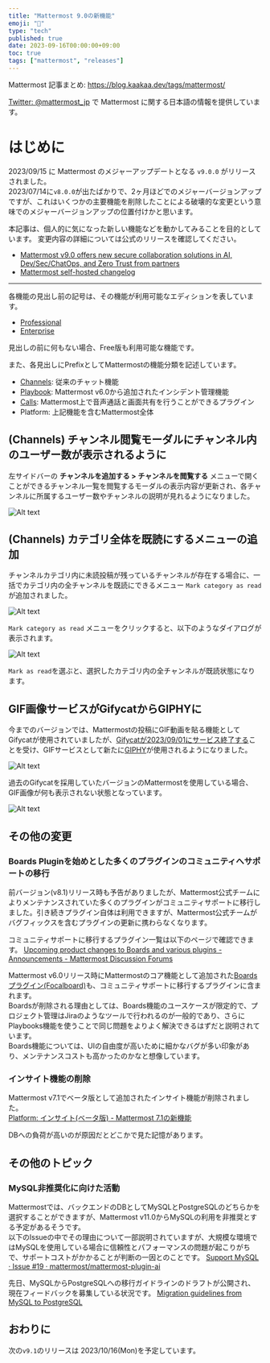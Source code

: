 ```yaml
---
title: "Mattermost 9.0の新機能"
emoji: "🎉"
type: "tech"
published: true
date: 2023-09-16T00:00:00+09:00
toc: true
tags: ["mattermost", "releases"]
---
```


Mattermost 記事まとめ: https://blog.kaakaa.dev/tags/mattermost/

[Twitter: @mattermost_jp](https://twitter.com/mattermost_jp) で Mattermost に関する日本語の情報を提供しています。

# はじめに

2023/09/15 に Mattermost のメジャーアップデートとなる `v9.0.0` がリリースされました。  
2023/07/14に`v8.0.0`が出たばかりで、2ヶ月ほどでのメジャーバージョンアップですが、これはいくつかの主要機能を削除したことによる破壊的な変更という意味でのメジャーバージョンアップの位置付けかと思います。

本記事は、個人的に気になった新しい機能などを動かしてみることを目的としています。
変更内容の詳細については公式のリリースを確認してください。

- [Mattermost v9\.0 offers new secure collaboration solutions in AI, Dev/Sec/ChatOps, and Zero Trust from partners](https://mattermost.com/blog/mattermost-v9-0-is-now-available/)
- [Mattermost self\-hosted changelog](https://docs.mattermost.com/install/self-managed-changelog.html#release-v9-0-major-release)

---

各機能の見出し前の記号は、その機能が利用可能なエディションを表しています。

- [Professional](https://mattermost.com/pricing/)
- [Enterprise](https://mattermost.com/pricing/)

見出しの前に何もない場合、Free版も利用可能な機能です。

また、各見出しにPrefixとしてMattermostの機能分類を記述しています。

- [Channels](https://docs.mattermost.com/guides/channels.html): 従来のチャット機能
- [Playbook](https://docs.mattermost.com/guides/playbooks.html): Mattermost v6.0から追加されたインシデント管理機能
- [Calls](https://docs.mattermost.com/channels/make-calls.html): Mattermost上で音声通話と画面共有を行うことができるプラグイン
- Platform: 上記機能を含むMattermost全体


## (Channels) チャンネル閲覧モーダルにチャンネル内のユーザー数が表示されるように

左サイドバーの **チャンネルを追加する > チャンネルを閲覧する** メニューで開くことができるチャンネル一覧を閲覧するモーダルの表示内容が更新され、各チャンネルに所属するユーザー数やチャンネルの説明が見れるようになりました。

![Alt text](https://blog.kaakaa.dev/images/posts/mattermost/releases-9.0/channels-browse-channels.png)

## (Channels) カテゴリ全体を既読にするメニューの追加

チャンネルカテゴリ内に未読投稿が残っているチャンネルが存在する場合に、一括でカテゴリ内の全チャンネルを既読にできるメニュー `Mark category as read` が追加されました。

![Alt text](https://blog.kaakaa.dev/images/posts/mattermost/releases-9.0/channels-mark-category-1.png)

`Mark category as read` メニューをクリックすると、以下のようなダイアログが表示されます。

![Alt text](https://blog.kaakaa.dev/images/posts/mattermost/releases-9.0/channels-mark-category-2.png)

`Mark as read`を選ぶと、選択したカテゴリ内の全チャンネルが既読状態になります。

## GIF画像サービスがGifycatからGIPHYに

今までのバージョンでは、Mattermostの投稿にGIF動画を貼る機能としてGifycatが使用されていましたが、[Gifycatが2023/09/01にサービス終了する](https://techcrunch.com/2023/07/05/gfycat-shuts-down-on-september-1/)ことを受け、GIFサービスとして新たに[GIPHY](https://giphy.com/)が使用されるようになりました。

![Alt text](https://blog.kaakaa.dev/images/posts/mattermost/releases-9.0/channels-giphy.png)

過去のGifycatを採用していたバージョンのMattermostを使用している場合、GIF画像が何も表示されない状態となっています。

![Alt text](https://blog.kaakaa.dev/images/posts/mattermost/releases-9.0/channels-gfycat.png)

## その他の変更

### Boards Pluginを始めとした多くのプラグインのコミュニティへサポートの移行

前バージョン(v8.1)リリース時も予告がありましたが、Mattermost公式チームによりメンテナンスされていた多くのプラグインがコミュニティサポートに移行しました。引き続きプラグイン自体は利用できますが、Mattermost公式チームがバグフィックスを含むプラグインの更新に携わらなくなります。

コミュニティサポートに移行するプラグイン一覧は以下のページで確認できます。
[Upcoming product changes to Boards and various plugins \- Announcements \- Mattermost Discussion Forums](https://forum.mattermost.com/t/upcoming-product-changes-to-boards-and-various-plugins/16669)

Mattermost v6.0リリース時にMattermostのコア機能として追加された[Boardsプラグイン(Focalboard)](https://github.com/mattermost/focalboard/blob/main/docs/index.md)も、コミュニティサポートに移行するプラグインに含まれます。  
Boardsが削除される理由としては、Boards機能のユースケースが限定的で、プロジェクト管理はJiraのようなツールで行われるのが一般的であり、さらにPlaybooks機能を使うことで同じ問題をよりよく解決できるはずだと説明されています。  
Boards機能については、UIの自由度が高いために細かなバグが多い印象があり、メンテナンスコストも高かったのかなと想像しています。

### インサイト機能の削除

Mattermost v7.1でベータ版として追加されたインサイト機能が削除されました。  
[Platform: インサイト(ベータ版) - Mattermost 7\.1の新機能](https://blog.kaakaa.dev/post/mattermost/releases-7.1/#professionalenterprise-platform-%E3%82%A4%E3%83%B3%E3%82%B5%E3%82%A4%E3%83%88-%E3%83%99%E3%83%BC%E3%82%BF%E7%89%88)

DBへの負荷が高いのが原因だとどこかで見た記憶があります。

## その他のトピック

### MySQL非推奨化に向けた活動

Mattermostでは、バックエンドのDBとしてMySQLとPostgreSQLのどちらかを選択することができますが、Mattermost v11.0からMySQLの利用を非推奨とする予定があるそうです。  
以下のIssueの中でその理由について一部説明されていますが、大規模な環境ではMySQLを使用している場合に信頼性とパフォーマンスの問題が起こりがちで、サポートコストがかかることが判断の一因とのことです。
[Support MySQL · Issue \#19 · mattermost/mattermost\-plugin\-ai](https://github.com/mattermost/mattermost-plugin-ai/issues/19)

先日、MySQLからPostgreSQLへの移行ガイドラインのドラフトが公開され、現在フィードバックを募集している状況です。
[Migration guidelines from MySQL to PostgreSQL](https://docs.mattermost.com/deploy/postgres-migration.html)

## おわりに
次の`v9.1`のリリースは 2023/10/16(Mon)を予定しています。  
